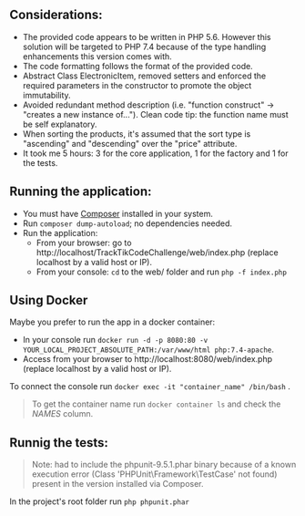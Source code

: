 ## Considerations:

- The provided code appears to be written in PHP 5.6. However this solution will be targeted to PHP 7.4 because of the type handling enhancements this version comes with.
- The code formatting follows the format of the provided code.
- Abstract Class ElectronicItem, removed setters and enforced the required parameters in the constructor to promote the object immutability.
- Avoided redundant method description (i.e. "function construct" -> "creates a new instance of..."). Clean code tip: the function name must be self explanatory.
- When sorting the products, it's assumed that the sort type is "ascending" and "descending" over the "price" attribute.
- It took me 5 hours: 3 for the core application, 1 for the factory and 1 for the tests.

## Running the application:

- You must have [Composer](https://getcomposer.org/) installed in your system.
- Run `composer dump-autoload`; no dependencies needed.
- Run the application:
  - From your browser: go to http://localhost/TrackTikCodeChallenge/web/index.php (replace localhost by a valid host or IP).
  - From your console: `cd` to the web/ folder and run `php -f index.php`

## Using Docker

Maybe you prefer to run the app in a docker container:
-  In your console run `docker run -d -p 8080:80 -v YOUR_LOCAL_PROJECT_ABSOLUTE_PATH:/var/www/html php:7.4-apache`.
-  Access from your browser to http://localhost:8080/web/index.php (replace localhost by a valid host or IP).

To connect the console run `docker exec -it "container_name" /bin/bash` . 

> To get the container name run `docker container ls` and check the _NAMES_ column.


## Runnig the tests:

> Note: had to include the phpunit-9.5.1.phar binary because of a known execution error (Class 'PHPUnit\Framework\TestCase' not found) present in the version installed via Composer.

In the project's root folder run `php phpunit.phar`
